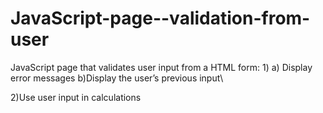 # JavaScript-page--validation-from-user
JavaScript page that validates user input from a HTML form:
1)
 a) Display error messages
 b)Display the user’s previous input\
 
 2)Use user input in calculations
